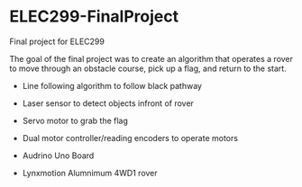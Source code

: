 # ELEC299-FinalProject
Final project for ELEC299

The goal of the final project was to create an algorithm that operates a rover to move through an obstacle course, pick up a flag, and return to the start.

- Line following algorithm to follow black pathway

- Laser sensor to detect objects infront of rover

- Servo motor to grab the flag

- Dual motor controller/reading encoders to operate motors

- Audrino Uno Board

- Lynxmotion Alumnimum 4WD1 rover  
